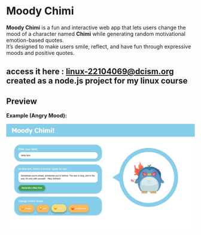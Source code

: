 # Moody Chimi 

**Moody Chimi** is a fun and interactive web app that lets users change the mood of a character named **Chimi** while generating random motivational emotion-based quotes.  
It’s designed to make users smile, reflect, and have fun through expressive moods and positive quotes.

**access it here :** linux-22104069@dcism.org
__created as a node.js project for my linux course__
---

## Preview

**Example (Angry Mood):**

![Moody Chimi Screenshot](./media/moody-chimi-screenshot.png)

